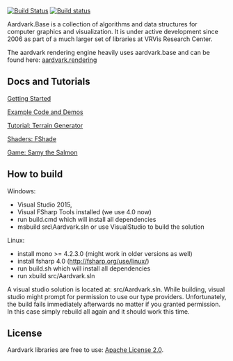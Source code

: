 [![Build Status](https://travis-ci.org/aardvark-platform/aardvark.base.svg?branch=master)](https://travis-ci.org/aardvark-platform/aardvark.base)
[![Build status](https://ci.appveyor.com/api/projects/status/px8242ird5aa6svs/branch/master?svg=true)](https://ci.appveyor.com/project/haraldsteinlechner/aardvark/branch/master)


Aardvark.Base is a collection of algorithms and data structures for computer graphics and visualization. It is under active development since 2006 as part of a much larger set of libraries at VRVis Research Center.

The aardvark rendering engine heavily uses aardvark.base and can be found here: [aardvark.rendering](https://github.com/vrvis/aardvark.rendering)

## Docs and Tutorials

[Getting Started](https://github.com/vrvis/aardvark/wiki)

[Example Code and Demos](https://github.com/vrvis/aardvark.rendering/tree/master/src/Demo/Examples)

[Tutorial: Terrain Generator](https://aszabo314.github.io/stuff/terraingenerator.html)

[Shaders: FShade](http://www.fshade.org/)

[Game: Samy the Salmon](https://github.com/gnufu/SamyTheSalmon)

## How to build

Windows:
- Visual Studio 2015,
- Visual FSharp Tools installed (we use 4.0 now) 
- run build.cmd which will install all dependencies
- msbuild src\Aardvark.sln or use VisualStudio to build the solution

Linux:
- install mono >= 4.2.3.0 (might work in older versions as well)
- install fsharp 4.0 (http://fsharp.org/use/linux/)
- run build.sh which will install all dependencies
- run xbuild src/Aardvark.sln

A visual studio solution is located at: src/Aardvark.sln.
While building, visual studio might prompt for permission to use our type providers. Unfortunately,
the build fails immediately afterwards no matter if you granted permission. In this case
simply rebuild all again and it should work this time.

## License
Aardvark libraries are free to use: [Apache License 2.0](http://www.apache.org/licenses/LICENSE-2.0.txt).
